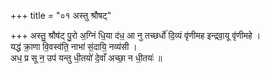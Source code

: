 +++
title = "०१ अस्तु श्रौषट्"

+++
अस्तु॒ श्रौष॑ट् पु॒रो अ॒ग्निं धि॒या द॑ध॒ आ नु तच्छर्धो॑ दि॒व्यं वृ॑णीमह इन्द्रवा॒यू वृ॑णीमहे ।  
यद्ध॑ क्रा॒णा वि॒वस्व॑ति॒ नाभा॑ सं॒दायि॒ नव्य॑सी ।  
अध॒ प्र सू न॒ उप॑ यन्तु धी॒तयो॑ दे॒वाँ अच्छा॒ न धी॒तयः॑ ॥